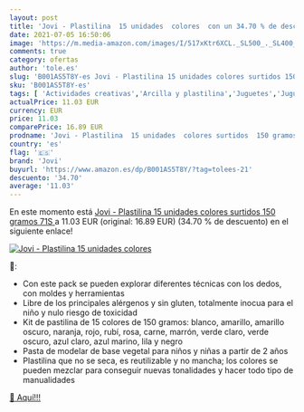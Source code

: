 ```yaml
---
layout: post
title: 'Jovi - Plastilina  15 unidades  colores  con un 34.70 % de descuento'
date: 2021-07-05 16:50:06
image: 'https://m.media-amazon.com/images/I/517xKtr6XCL._SL500_._SL400_.jpg'
comments: true
category: ofertas
author: 'tole.es'
slug: 'B001AS5T8Y-es Jovi - Plastilina 15 unidades colores surtidos 150 gramos 71S'
sku: 'B001AS5T8Y-es'
tags: [ 'Actividades creativas','Arcilla y plastilina','Juguetes','Juguetes y juegos','jovi','plastilina', ]
actualPrice: 11.03 EUR
currency: EUR
price: 11.03
comparePrice: 16.89 EUR
prodname: 'Jovi - Plastilina  15 unidades  colores surtidos  150 gramos  71S '
country: 'es'
flag: '🇪🇸'
brand: 'Jovi'
buyurl: 'https://www.amazon.es/dp/B001AS5T8Y/?tag=tolees-21'
descuento: '34.70'
average: '11.03'
---
```


En este momento está [Jovi - Plastilina  15 unidades  colores surtidos  150 gramos  71S ](https://www.amazon.es/dp/B001AS5T8Y/?tag=tolees-21) a 11.03 EUR (original: 16.89 EUR) (34.70 %  de descuento) en el siguiente enlace!

[![Jovi - Plastilina  15 unidades  colores ](https://m.media-amazon.com/images/I/517xKtr6XCL._SL500_._SL400_.jpg)](https://www.amazon.es/dp/B001AS5T8Y/?tag=tolees-21)

🔎:

- Con este pack se pueden explorar diferentes técnicas con los dedos, con moldes y herramientas
- Libre de los principales alérgenos y sin gluten, totalmente inocua para el niño y nulo riesgo de toxicidad
- Kit de pastilina de 15 colores de 150 gramos: blanco, amarillo, amarillo oscuro, naranja, rojo, rubí, rosa, carne, marrón, verde claro, verde oscuro, azul claro, azul marino, lila y negro
- Pasta de modelar de base vegetal para niños y niñas a partir de 2 años
- Plastilina que no se seca, es reutilizable y no mancha; los colores se pueden mezclar para conseguir nuevas tonalidades y hacer todo tipo de manualidades

[🛒 Aquí!!!](https://www.amazon.es/dp/B001AS5T8Y/?tag=tolees-21)
